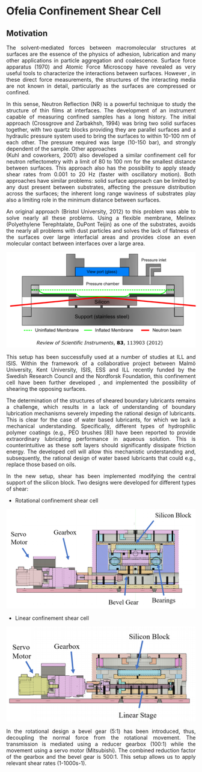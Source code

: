 <div style="text-align: justify">

# Ofelia Confinement Shear Cell

## Motivation

The solvent-mediated forces between macromolecular structures at
surfaces are the essence of the physics of adhesion, 
lubrication and many other applications in particle aggregation and coalescence. Surface force apparatus (1970)
and Atomic Force Microscopy have revealed as very useful tools to characterize
the interactions between surfaces. However , in these direct force measurements, 
the structures of the interacting media are not known in detail, 
particularly as the surfaces are compressed or confined. 

In this sense, Neutron Reflection (NR) is a powerful technique to study the structure of thin films at interfaces. 
The development of an instrument capable of measuring confined samples has a long history. The initial approach 
(Crossgrove and Zarbakhsh, 1994) was bring two solid surfaces together, with two quartz blocks providing they are parallel surfaces 
and a hydraulic pressure system used to bring the surfaces to within 10-100 nm of each other. 
The pressure required was large (10-150 bar), and strongly dependent of the sample. Other approaches  
(Kuhl and coworkers, 2001) also developed a similar confinement cell for neutron reflectometry with a limit
of 80 to 100 nm for the smallest distance between surfaces. This approach also has the possibility to apply steady shear rates from 0.001 to 20 Hz (faster with oscillatory motion). Both
approaches have similar problems: solid surface approach can be limited by any dust present between substrates, 
affecting the pressure distribution across the surfaces; the inherent long range waviness of substrates 
play also a limiting role in the minimum distance between surfaces.

An original approach (Bristol University, 2012) to this problem was able to solve nearly all these problems. 
Using a flexible membrane, Melinex (Polyethylene Terephtalate, DuPont Teijin) as one of the substrates, avoids
the nearly all problems with dust particles and solves the lack of flatness of the surfaces over large interfacial areas and provides
close an even molecular contact between interfaces over a large area.

<p align="center">
<img src="Images/Nellie.png" width = "512">
</p>

This setup has been successfully used at a number of studies at ILL and ISIS. 
Within the framework of a collaborative project between Malmö University, 
Kent University, ISIS, ESS and ILL recently funded by the Swedish Research Council 
and the Nordforsk Foundation, this confinement cell have been further developed , 
and implemented the possibility of shearing the opposing surfaces. 

The determination of the structures of sheared boundary lubricants remains a challenge, 
which results in a lack of understanding of boundary lubrication mechanisms severely 
impeding the rational design of lubricants. This is clear for the case of water based 
lubricants, for which we lack a mechanical understanding. Specifically, different types 
of hydrophilic polymer coatings (e.g., PEO brushes [8]) have been reported to provide 
extraordinary lubricating performance in aqueous solution. This is counterintuitive 
as these soft layers should significantly dissipate friction energy. The developed cell 
will allow this mechanistic understanding and, subsequently, 
the rational design of water based lubricants that could e.g., replace those based on oils.

In the new setup, shear has been implemented modifying the central support of the silicon block. Two
designs were developed for different types of shear:

* Rotational confinement shear cell

<p align="center">
<img src="Images/Circular.png" width = "512">
</p>

* Linear confinement shear cell 

<p align="center">
<img src="Images/LinAssembly.png" width = "512">
</p>

In the rotational design a bevel gear (5:1) has been introduced, thus, decoupling the normal force from the rotational movement. 
The transmission is mediated using a reducer gearbox (100:1) while the movement 
using a servo motor (Mitsubishi). The combined reduction factor of the gearbox and the bevel gear is 500:1. 
This setup allows us to apply relevant shear rates (1-1000s-1). 


